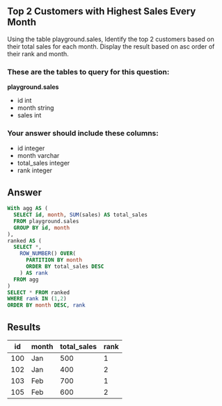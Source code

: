 ## Top 2 Customers with Highest Sales Every Month
 
Using the table playground.sales, Identify the top 2 customers based on their total sales for each month. Display the result based on asc order of their rank and month.

### These are the tables to query for this question:
**playground.sales**
- id int
- month string
- sales int
### Your answer should include these columns:
- id integer
- month varchar
- total_sales integer
- rank integer

## Answer
```sql
With agg AS (
  SELECT id, month, SUM(sales) AS total_sales
  FROM playground.sales
  GROUP BY id, month
),
ranked AS (
  SELECT *,
    ROW_NUMBER() OVER(
      PARTITION BY month
      ORDER BY total_sales DESC
    ) AS rank
  FROM agg
)
SELECT * FROM ranked
WHERE rank IN (1,2)
ORDER BY month DESC, rank
```

## Results
| id  | month | total_sales | rank |
|-----|-------|-------------|------|
| 100 | Jan   | 500         | 1    |
| 102 | Jan   | 400         | 2    |
| 103 | Feb   | 700         | 1    |
| 105 | Feb   | 600         | 2    |
